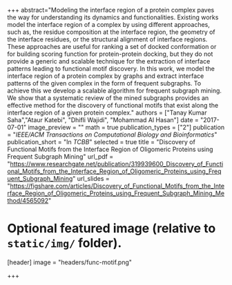 +++
abstract="Modeling the interface region of a protein complex paves the way for understanding its dynamics and functionalities. Existing works model the interface region of a complex by using different approaches, such as, the residue composition at the interface region, the geometry of the interface residues, or the structural alignment of interface regions. These approaches are useful for ranking a set of docked conformation or for building scoring function for protein-protein docking, but they do not provide a generic  and scalable technique for the extraction of interface patterns leading to functional motif discovery. In this work, we model the interface region of a protein complex by graphs and extract interface patterns of the given complex in the form of frequent subgraphs. To achieve this we develop a scalable algorithm for frequent subgraph mining. We show that a systematic review of the mined subgraphs provides an effective method for the discovery of functional motifs that exist along the interface region of a given protein complex."
authors = ["Tanay Kumar Saha","Ataur Katebi", "Dhifli Wajidi", "Mohammad Al Hasan"]
date = "2017-07-01"
image_preview = ""
math = true
publication_types = ["2"]
publication = "*IEEE/ACM Transactions on Computational Biology and Bioinformatics*"
publication_short = "In *TCBB*"
selected = true
title = "Discovery of Functional Motifs from the Interface Region of Oligomeric Proteins using Frequent Subgraph Mining"
url_pdf = "https://www.researchgate.net/publication/319939600_Discovery_of_Functional_Motifs_from_the_Interface_Region_of_Oligomeric_Proteins_using_Frequent_Subgraph_Mining"
url_slides = "https://figshare.com/articles/Discovery_of_Functional_Motifs_from_the_Interface_Region_of_Oligomeric_Proteins_using_Frequent_Subgraph_Mining_Method/4565092"



# Optional featured image (relative to `static/img/` folder).
[header]
image = "headers/func-motif.png"

+++
